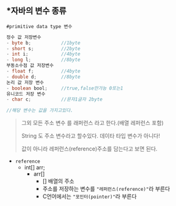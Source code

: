 ## *자바의 변수 종류

` #primitive data type 변수 `

```java
정수 값 저장변수
- byte b; 			//1byte
- short s; 			//2byte
- int i;			//4byte
- long l;			//8byte
부동소수점 값 저장변수
- float f;			//4byte
- double d;			//8byte
논리 값 저장 변수
- boolean bool;		//true,false만가능 0또는1
유니코드 저장 변수
- char c;			//문자1글자 2byte

//해당 변수는 값을 가지고있다.

```

> 그외 모든 주소 변수 를 래퍼런스 라고 한다.(배열 레퍼런스 포함)
>
> String 도 주소 변수라고 할수있다. 데이타 타입 변수가 아니다!
>
> 값이 아니라 레퍼런스(reference)주소를 담는다고 보면 된다.

- ` reference `
  - int[] arr;
    - arr[]
      - [] 배열의 주소
      - 주소를 저장하는 변수를 ` "레퍼런스(reference)" `라 부른다
      - C언어에서는 ` "포인터(pointer)" `라 부른다